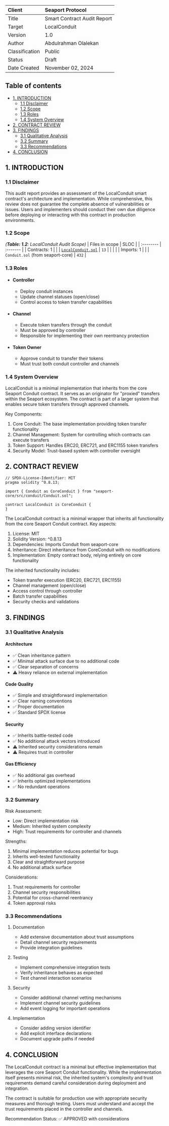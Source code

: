 | Client         | Seaport Protocol                                |
| :------------- | :--------------------------------------------- |
| Title          | Smart Contract Audit Report                     |
| Target         | LocalConduit                                   |
| Version        | 1.0                                            |
| Author         | Abdulrahman Olalekan                                            |
| Classification | Public                                          |
| Status         | Draft                                          |
| Date Created   | November 02, 2024                              |

## Table of contents

- [1. INTRODUCTION](#introduction)
  - [1.1 Disclaimer](#disclaimer)
  - [1.2 Scope](#scope)
  - [1.3 Roles](#roles)
  - [1.4 System Overview](#system-overview)
- [2. CONTRACT REVIEW](#contract-review)
- [3. FINDINGS](#findings)
  - [3.1 Qualitative Analysis](#qualitative-analysis)
  - [3.2 Summary](#summary)
  - [3.3 Recommendations](#recommendations)
- [4. CONCLUSION](#conclusion)

## 1. INTRODUCTION

### 1.1 Disclaimer

This audit report provides an assessment of the LocalConduit smart contract's architecture and implementation. While comprehensive, this review does not guarantee the complete absence of vulnerabilities or issues. Users and implementers should conduct their own due diligence before deploying or interacting with this contract in production environments.

### 1.2 Scope

_(**Table: 1.2**: LocalConduit Audit Scope)_
| Files in scope | SLOC |
| :-------- | :------- |
| Contracts: 1 | |
| [`LocalConduit.sol`](https://github.com/ProjectOpenSea/seaport/blob/main/contracts/conduit/Conduit.sol) | `13` |
| | |
| Imports: 1 | |
| `Conduit.sol` (from seaport-core) | `432` |

### 1.3 Roles

- #### Controller
  - Deploy conduit instances
  - Update channel statuses (open/close)
  - Control access to token transfer capabilities

- #### Channel
  - Execute token transfers through the conduit
  - Must be approved by controller
  - Responsible for implementing their own reentrancy protection

- #### Token Owner
  - Approve conduit to transfer their tokens
  - Must trust both conduit controller and channels

### 1.4 System Overview

LocalConduit is a minimal implementation that inherits from the core Seaport Conduit contract. It serves as an originator for "proxied" transfers within the Seaport ecosystem. The contract is part of a larger system that enables secure token transfers through approved channels.

Key Components:
1. Core Conduit: The base implementation providing token transfer functionality
2. Channel Management: System for controlling which contracts can execute transfers
3. Token Support: Handles ERC20, ERC721, and ERC1155 token transfers
4. Security Model: Trust-based system with controller oversight

## 2. CONTRACT REVIEW

```solidity
// SPDX-License-Identifier: MIT
pragma solidity ^0.8.13;

import { Conduit as CoreConduit } from "seaport-core/src/conduit/Conduit.sol";

contract LocalConduit is CoreConduit {
}
```

The LocalConduit contract is a minimal wrapper that inherits all functionality from the core Seaport Conduit contract. Key aspects:

1. License: MIT
2. Solidity Version: ^0.8.13
3. Dependencies: Imports Conduit from seaport-core
4. Inheritance: Direct inheritance from CoreConduit with no modifications
5. Implementation: Empty contract body, relying entirely on core functionality

The inherited functionality includes:
- Token transfer execution (ERC20, ERC721, ERC1155)
- Channel management (open/close)
- Access control through controller
- Batch transfer capabilities
- Security checks and validations

## 3. FINDINGS

### 3.1 Qualitative Analysis

#### Architecture
- ✅ Clean inheritance pattern
- ✅ Minimal attack surface due to no additional code
- ✅ Clear separation of concerns
- ⚠️ Heavy reliance on external implementation

#### Code Quality
- ✅ Simple and straightforward implementation
- ✅ Clear naming conventions
- ✅ Proper documentation
- ✅ Standard SPDX license

#### Security
- ✅ Inherits battle-tested code
- ✅ No additional attack vectors introduced
- ⚠️ Inherited security considerations remain
- ⚠️ Requires trust in controller

#### Gas Efficiency
- ✅ No additional gas overhead
- ✅ Inherits optimized implementations
- ✅ No redundant operations

### 3.2 Summary

Risk Assessment:
- Low: Direct implementation risk
- Medium: Inherited system complexity
- High: Trust requirements for controller and channels

Strengths:
1. Minimal implementation reduces potential for bugs
2. Inherits well-tested functionality
3. Clear and straightforward purpose
4. No additional attack surface

Considerations:
1. Trust requirements for controller
2. Channel security responsibilities
3. Potential for cross-channel reentrancy
4. Token approval risks

### 3.3 Recommendations

1. Documentation
   - Add extensive documentation about trust assumptions
   - Detail channel security requirements
   - Provide integration guidelines

2. Testing
   - Implement comprehensive integration tests
   - Verify inheritance behaves as expected
   - Test channel interaction scenarios

3. Security
   - Consider additional channel vetting mechanisms
   - Implement channel security guidelines
   - Add event logging for important operations

4. Implementation
   - Consider adding version identifier
   - Add explicit interface declarations
   - Document upgrade paths if needed

## 4. CONCLUSION

The LocalConduit contract is a minimal but effective implementation that leverages the core Seaport Conduit functionality. While the implementation itself presents minimal risk, the inherited system's complexity and trust requirements demand careful consideration during deployment and integration.

The contract is suitable for production use with appropriate security measures and thorough testing. Users must understand and accept the trust requirements placed in the controller and channels.

Recommendation Status: ✅ APPROVED with considerations